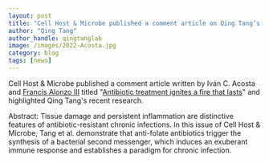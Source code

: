 ```yaml
---
layout: post
title: "Cell Host & Microbe published a comment article on Qing Tang’s recent publication"
author: "Qing Tang"
author_handle: qingtanglab
image: /images/2022-Acosta.jpg
category: blog
tags: [news]
---
```




Cell Host & Microbe published a comment article written by Iván C. Acosta and [Francis Alonzo III] titled "[Antibiotic treatment ignites a fire that lasts]" and highlighted Qing Tang's recent research. 

Abstract:
Tissue damage and persistent inflammation are distinctive features of antibiotic-resistant chronic infections. In this issue of Cell Host & Microbe, Tang et al. demonstrate that anti-folate antibiotics trigger the synthesis of a bacterial second messenger, which induces an exuberant immune response and establishes a paradigm for chronic infection.




[Antibiotic treatment ignites a fire that lasts]: https://www.sciencedirect.com/science/article/pii/S1931312822003067?via%3Dihub
[Francis Alonzo III]: https://ssom.luc.edu/microbio/people/faculty/francisalonzophd/
